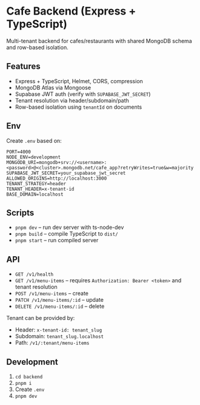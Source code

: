 # Cafe Backend (Express + TypeScript)

Multi-tenant backend for cafes/restaurants with shared MongoDB schema and row-based isolation.

## Features
- Express + TypeScript, Helmet, CORS, compression
- MongoDB Atlas via Mongoose
- Supabase JWT auth (verify with `SUPABASE_JWT_SECRET`)
- Tenant resolution via header/subdomain/path
- Row-based isolation using `tenantId` on documents

## Env
Create `.env` based on:

```
PORT=4000
NODE_ENV=development
MONGODB_URI=mongodb+srv://<username>:<password>@<cluster>.mongodb.net/cafe_app?retryWrites=true&w=majority
SUPABASE_JWT_SECRET=your_supabase_jwt_secret
ALLOWED_ORIGINS=http://localhost:3000
TENANT_STRATEGY=header
TENANT_HEADER=x-tenant-id
BASE_DOMAIN=localhost
```

## Scripts
- `pnpm dev` – run dev server with ts-node-dev
- `pnpm build` – compile TypeScript to `dist/`
- `pnpm start` – run compiled server

## API
- `GET /v1/health`
- `GET /v1/menu-items` – requires `Authorization: Bearer <token>` and tenant resolution
- `POST /v1/menu-items` – create
- `PATCH /v1/menu-items/:id` – update
- `DELETE /v1/menu-items/:id` – delete

Tenant can be provided by:
- Header: `x-tenant-id: tenant_slug`
- Subdomain: `tenant_slug.localhost`
- Path: `/v1/:tenant/menu-items`

## Development
1. `cd backend`
2. `pnpm i`
3. Create `.env`
4. `pnpm dev`



